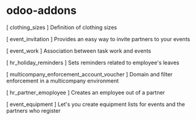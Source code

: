 odoo-addons
===========

[ clothing_sizes ]
Definition of clothing sizes

[ event_invitation ]
Provides an easy way to invite partners to your events

[ event_work ]
Association between task work and events

[ hr_holiday_reminders ]
Sets reminders related to employee's leaves

[ multicompany_enforcement_account_voucher ]
Domain and filter enforcement in a multicompany environment

[ hr_partner_emoployee ]
Creates an employee out of a partner

[ event_equipment ]
Let's you create equipment lists for events and the partners who register
